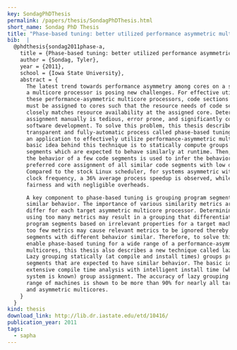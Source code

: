 ```yaml
---
key: SondagPhDThesis
permalink: /papers/thesis/SondagPhDThesis.html
short_name: Sondag PhD Thesis
title: "Phase-based tuning: better utilized performance asymmetric multicores"
bib:  |
  @phdthesis{sondag2011phase-a,
    title = {Phase-based tuning: better utilized performance asymmetric multicores},
    author = {Sondag, Tyler},
    year = {2011},
    school = {Iowa State University},
    abstract = {
      The latest trend towards performance asymmetry among cores on a single chip of
      a multicore processor is posing new challenges. For effective utilization of
      these performance-asymmetric multicore processors, code sections of a program
      must be assigned to cores such that the resource needs of code sections
      closely matches resource availability at the assigned core. Determining this
      assignment manually is tedious, error prone, and significantly complicates
      software development. To solve this problem, this thesis describes a
      transparent and fully-automatic process called phase-based tuning which adapts
      an application to effectively utilize performance-asymmetric multicores. The
      basic idea behind this technique is to statically compute groups of program
      segments which are expected to behave similarly at runtime. Then, at runtime,
      the behavior of a few code segments is used to infer the behavior and
      preferred core assignment of all similar code segments with low overhead.
      Compared to the stock Linux scheduler, for systems asymmetric with respect to
      clock frequency, a 36% average process speedup is observed, while maintaining
      fairness and with negligible overheads.

      A key component to phase-based tuning is grouping program segments with
      similar behavior. The importance of various similarity metrics are likely to
      differ for each target asymmetric multicore processor. Determining groups
      using too many metrics may result in a grouping that differentiates between
      program segments based on irrelevant properties for a target machine. Using
      too few metrics may cause relevant metrics to be ignored thereby considering
      segments with different behavior similar. Therefore, to solve this problem and
      enable phase-based tuning for a wide range of a performance-asymmetric
      multicores, this thesis also describes a new technique called lazy grouping.
      Lazy grouping statically (at compile and install times) groups program
      segments that are expected to have similar behavior. The basic idea is to use
      extensive compile time analysis with intelligent install time (when the target
      system is known) group assignment. The accuracy of lazy grouping for a wide
      range of machines is shown to be more than 90% for nearly all target machines
      and asymmetric multicores.
    }
  }
kind: thesis
download_link: http://lib.dr.iastate.edu/etd/10416/
publication_year: 2011
tags:
  - sapha
---
```

